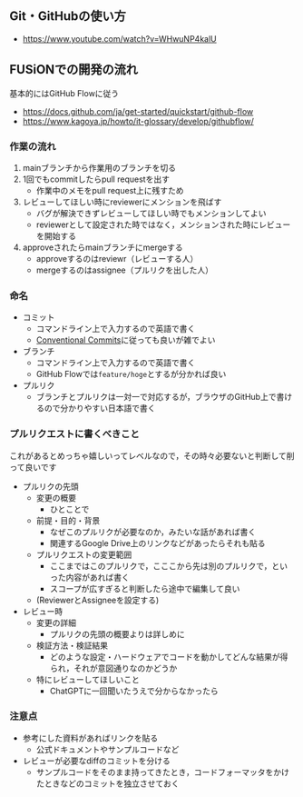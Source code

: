 ## Git・GitHubの使い方
- https://www.youtube.com/watch?v=WHwuNP4kalU

## FUSiONでの開発の流れ
基本的にはGitHub Flowに従う
- https://docs.github.com/ja/get-started/quickstart/github-flow
- https://www.kagoya.jp/howto/it-glossary/develop/githubflow/

### 作業の流れ
1. mainブランチから作業用のブランチを切る
1. 1回でもcommitしたらpull requestを出す
    - 作業中のメモをpull request上に残すため
1. レビューしてほしい時にreviewerにメンションを飛ばす
    - バグが解決できずレビューしてほしい時でもメンションしてよい
    - reviewerとして設定された時ではなく，メンションされた時にレビューを開始する
1. approveされたらmainブランチにmergeする
   - approveするのはreviewr（レビューする人）
   - mergeするのはassignee（プルリクを出した人）

### 命名
- コミット
  - コマンドライン上で入力するので英語で書く
  - [Conventional Commits](https://www.conventionalcommits.org/ja/v1.0.0/)に従っても良いが雑でよい
- ブランチ
  - コマンドライン上で入力するので英語で書く
  - GitHub Flowでは`feature/hoge`とするが分かれば良い
- プルリク
  - ブランチとプルリクは一対一で対応するが，ブラウザのGitHub上で書けるので分かりやすい日本語で書く

### プルリクエストに書くべきこと
これがあるとめっちゃ嬉しいってレベルなので，その時々必要ないと判断して削って良いです
- プルリクの先頭
  - 変更の概要
    - ひとことで
  - 前提・目的・背景
    - なぜこのプルリクが必要なのか，みたいな話があれば書く
    - 関連するGoogle Drive上のリンクなどがあったらそれも貼る
  - プルリクエストの変更範囲
    - ここまではこのプルリクで，こここから先は別のプルリクで，といった内容があれば書く
    - スコープが広すぎると判断したら途中で編集して良い
  - (ReviewerとAssigneeを設定する)
- レビュー時
  - 変更の詳細
    - プルリクの先頭の概要よりは詳しめに
  - 検証方法・検証結果
    - どのような設定・ハードウェアでコードを動かしてどんな結果が得られ，それが意図通りなのかどうか
  - 特にレビューしてほしいこと
    - ChatGPTに一回聞いたうえで分からなかったら

### 注意点
- 参考にした資料があればリンクを貼る
  - 公式ドキュメントやサンプルコードなど
- レビューが必要なdiffのコミットを分ける
  - サンプルコードをそのまま持ってきたとき，コードフォーマッタをかけたときなどのコミットを独立させておく
